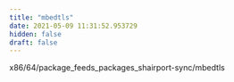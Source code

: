 ```yaml
---
title: "mbedtls"
date: 2021-05-09 11:31:52.953729
hidden: false
draft: false
---
```


x86/64/package_feeds_packages_shairport-sync/mbedtls

